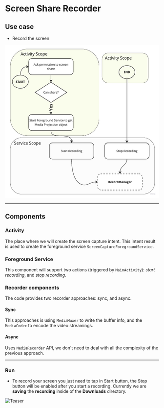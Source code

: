 # Screen Share Recorder

## Use case

- Record the screen

![Image](img/screen_recorder_flow.jpg)

---

## Components

### Activity

The place where we will create the screen capture intent. This intent result is used to create the foreground service `ScreenCaptureForegroundService`.

### Foreground Service

This component will support two actions (triggered by `MainActivity`): *start recording*, and *stop recording*.

### Recorder components

The code provides two recorder approaches: sync, and async.

#### Sync

This approaches is using `MediaMuxer` to write the buffer info, and the `MediaCodec` to encode the video streamings.

#### Async

Uses `MediaRecorder` API, we don't need to deal with all the complexity of the previous approach.

---

### Run

- To record your screen you just need to tap in Start button, the Stop button will be enabled after you start a recording. Currently we are **saving** the **recording** inside of the **Downloads** directory.

![Teaser](img/Screen-Recording-2023-05-28-at-19.24.51.gif)
